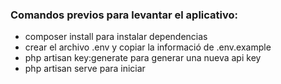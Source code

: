 
<h3 align="left">Comandos previos para levantar el aplicativo:</h3>
<ul align="left">
    <li> composer install  para instalar dependencias</li>
    <li> crear el archivo .env y copiar la informació de .env.example</li>
    <li> php artisan key:generate para generar una nueva api key</li>
    <li> php artisan serve  para iniciar</li>
</ul>
